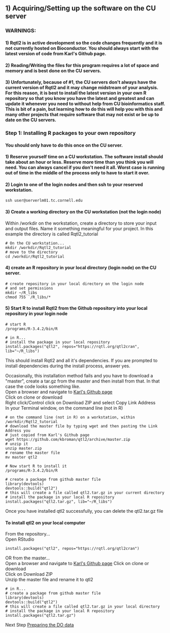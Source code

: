 ## 1) Acquiring/Setting up the software on the CU server

### WARNINGS:  
#### 1) Rqtl2 is in active development so the code changes frequently and it is not currently hosted on Bioconductor. You should always start with the latest version of code from Karl's Github page.  
#### 2) Reading/Writing the files for this program requires a lot of space and memory and is best done on the CU servers.  
#### 3) Unfortunately, because of #1, the CU servers don't always have the current version of Rqtl2 and it may change midstream of your analysis.  For this reason, it is best to install the latest version in your own R repository so that you know you have the latest and greatest and can update it whenever you need to without help from CU bioinformatics staff. This is bit of a pain, but learning how to do this will help you with this and many other projects that require software that may not exist or be up to date on the CU servers. 

### Step 1: Installing R packages to your own repository  

#### You should only have to do this once on the CU server.

#### 1) Reserve yourself time on a CU workstation.  The software install should take about an hour or less. Reserve more time than you think you will need. You can always cancel if you don't need it all. Worst case is running out of time in the middle of the process only to have to start it over. 

#### 2) Login to one of the login nodes and then ssh to your reserved workstation.
```
ssh user@serverlm01.tc.cornell.edu
```
#### 3) Create a working directory on the CU workstation (not the login node)
Within /workdir on the workstation, create a directory to store your input and output files.  Name it something meaningful for your project.   In this example the directory is called Rqtl2_tutorial  
```
# On the CU workstation...
mkdir /workdir/Rqtl2_tutorial
# move to the directory
cd /workdir/Rqtl2_tutorial
```
#### 4) create an R repository in your local directory (login node) on the CU server.
```
# create repository in your local directory on the login node
# and set permissions 
mkdir ~/R_libs
chmod 755 `/R_libs/*
```
#### 5)  Start R to install Rqtl2 from the Github repository into your local repository in your login node  
```
# start R 
/programs/R-3.4.2/bin/R

# in R...
# install the package in your local repository
install.packages("qtl2", repos="https://rqtl.org/qtl2cran", lib="~/R_libs")  
```
This should install Rqtl2 and all it's dependencies.  If you are prompted to install dependencies during the install process, answer yes.

Occasionally, this installation method fails and you have to download a "master", create a tar.gz from the master and then install from that.  In that case the code looks something like.  
Open a browser and navigate to [Karl's Github page ](https://github.com/kbroman/qtl2)  
Click on clone or download  
Right click/Control click on Download ZIP and select Copy Link Address  
In your Terminal window, on the command line (not in R) 
```
# on the command line (not in R) on a workstation, within /workdir/Rqtl2_tutorial
# download the master file by typing wget and then pasting the Link Address you
# just copied from Karl's Github page
wget https://github.com/kbroman/qtl2/archive/master.zip
# unzip it
unzip master.zip
# rename the master file
mv master qtl2

# Now start R to install it
/programs/R-3.4.2/bin/R

# create a package from github master file
library(devtools)
devtools::build("qtl2")
# this will create a file called qtl2.tar.gz in your current directory
# install the package in your local R repository
install.packages("qtl2.tar.gz", lib="~/R_libs")
```
Once you have installed qtl2 successfully, you can delete the qtl2.tar.gz file  

#### To install qtl2 on your local computer
From the repository...  
Open RStudio  
```
install.packages("qtl2", repos="https://rqtl.org/qtl2cran")
```
OR from the master...  
Open a browser and navigate to [Karl's Github page](https://github.com/kbroman/qtl2)
Click on clone or download  
Click on Download ZIP  
Unzip the master file and rename it to qtl2
```
# in R...
# create a package from github master file
library(devtools)
devtools::build("qtl2")
# this will create a file called qtl2.tar.gz in your local directory
# install the package in your local R repository
install.packages("qtl2.tar.gz")
```
Next Step [Preparing the DO data](https://github.com/Sethupathy-Lab/R-qtl2-pipeline/blob/master/Rqtl2.PreparingDOData.Rmd) 
